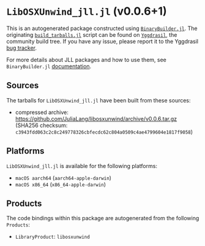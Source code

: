 # `LibOSXUnwind_jll.jl` (v0.0.6+1)

This is an autogenerated package constructed using [`BinaryBuilder.jl`](https://github.com/JuliaPackaging/BinaryBuilder.jl). The originating [`build_tarballs.jl`](https://github.com/JuliaPackaging/Yggdrasil/blob/7632a6effc2bdd876aea16c2539cc9e81b26489a/L/LibOSXUnwind/build_tarballs.jl) script can be found on [`Yggdrasil`](https://github.com/JuliaPackaging/Yggdrasil/), the community build tree.  If you have any issue, please report it to the Yggdrasil [bug tracker](https://github.com/JuliaPackaging/Yggdrasil/issues).

For more details about JLL packages and how to use them, see `BinaryBuilder.jl` [documentation](https://juliapackaging.github.io/BinaryBuilder.jl/dev/jll/).

## Sources

The tarballs for `LibOSXUnwind_jll.jl` have been built from these sources:

* compressed archive: https://github.com/JuliaLang/libosxunwind/archive/v0.0.6.tar.gz (SHA256 checksum: `c3943fdd063c2c8c249778326cbfecdc62c804a0509c4ae4799604e1817f9058`)

## Platforms

`LibOSXUnwind_jll.jl` is available for the following platforms:

* `macOS aarch64` (`aarch64-apple-darwin`)
* `macOS x86_64` (`x86_64-apple-darwin`)

## Products

The code bindings within this package are autogenerated from the following `Products`:

* `LibraryProduct`: `libosxunwind`
